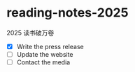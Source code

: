 <!--
 * @Author: NanNan
 * @Date: 2025-06-06 18:50:45
 * @LastEditTime: 2025-06-06 18:58:17
 * @Description:
-->

# reading-notes-2025

2025 读书破万卷

- [x] Write the press release
- [ ] Update the website
- [ ] Contact the media
